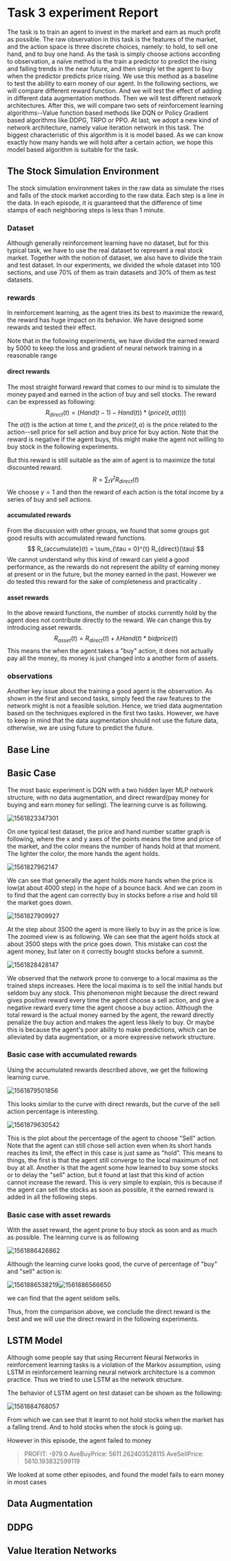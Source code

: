 # Task 3 experiment Report

The task is to train an agent to invest in the market and earn as much profit as possible. The raw observation in this task is the features of the market, and the action space is three discrete choices, namely:  to hold, to sell one hand, and to buy one hand. As the task is simply choose actions according to observation, a naïve method is the train a predictor to predict the rising and falling trends in the near future, and then simply let the agent to buy when the predictor predicts price rising. We use this method as a baseline to test the ability to earn money of our agent. In the following sections, we will compare different reward function. And we will test the effect of adding in different data augmentation methods. Then we will test different network architectures. After this, we will compare two sets of reinforcement learning algorithms--Value function based methods like DQN or Policy Gradient based algorithms like DDPG, TRPO or PPO. At last, we adopt a new kind of network architecture, namely value iteration network in this task. The biggest characteristic of this algorithm is it is model based. As we can know exactly how many hands we will hold after a certain action, we hope this model based algorithm is suitable for the task.



## The Stock Simulation Environment

The stock simulation environment takes in the raw data as simulate the rises and falls of the stock market according to the raw data. Each step is a line in the data. In each episode, it is guaranteed that the difference of time stamps of each neighboring steps is less than 1 minute. 

### Dataset

Although generally reinforcement learning have no dataset, but for this typical task, we have to use the real dataset to represent a real stock market. Together with the notion of dataset, we also have to divide the train and test dataset. In our experiments, we divided the whole dataset into 100 sections, and use 70% of them as train datasets and 30% of them as test datasets.

### rewards

In reinforcement learning, as the agent tries its best to maximize the reward, the reward has huge impact on its behavior. We have designed some rewards and tested their effect.

Note that in the following experiments, we have divided the earned reward by 5000 to keep the loss and gradient of neural network training in a reasonable range

#### direct rewards

The most straight forward reward that comes to our mind is to simulate the money payed and earned in the action of buy and sell stocks. The reward can be expressed as following:
$$
R_{direct}(t) = (Hand(t-1)-Hand(t))*(price(t,a(t)))
$$
The $a(t)$ is the action at time $t$, and the $price(t,a)$ is the price related to the action--sell price for sell action and buy price for buy action. Note that the reward is negative if the agent buys, this might make the agent not willing to buy stock in the following experiments. 

But this reward is still suitable as the aim of agent is to maximize the total discounted reward.
$$
R = \sum_t\gamma^tR_{direct}(t)
$$
We choose $\gamma = 1$ and then the reward of each action is the total income by a series of buy and sell actions.

#### accumulated rewards

From the discussion with other groups, we found that some groups got good results with accumulated reward functions.  
$$
R_{accumulate}(t) = \sum_{\tau = 0}^{t} R_{direct}(\tau)
$$
We cannot understand why this kind of reward can yield a good performance, as the rewards do not represent the ability of earning money at present or in the future, but the money earned in the past. However we do tested this reward for the sake of completeness and practicality .

#### asset rewards

In the above reward functions, the number of stocks currently hold by the agent does not contribute directly to the reward. We can change this by introducing asset rewards.
$$
R_{asset}(t) = R_{direct}(t) +\lambda Hand(t)*bidprice(t)
$$
This means the when the agent takes a "buy" action, it does not actually pay all the money, its money is just changed into a another form of assets.

### observations

Another key issue about the training a good agent is the observation.  As shown in the first and second tasks, simply feed the raw features to the network might is not a feasible solution. Hence, we tried data augmentation based on the techniques explored in the first two tasks. However, we have to keep in mind that the data augmentation should not use the future data, otherwise, we are using future to predict the future. 



## Base Line



## Basic Case

The most basic experiment is DQN with a two hidden layer MLP network structure, with no data augmentation, and direct reward(pay money for buying and earn money for selling). The learning curve is as following.

![1561823347301](D:\yangcy\UNVjunior\EE359\Projects\stockRL\DQN-reward-0.png)

On one typical test dataset, the price and hand number scatter graph is following, where the x and y axes of the points means the time and price of the market, and the color means the number of hands hold at that moment. The lighter the color, the more hands the agent holds.

![1561827962147](D:\yangcy\UNVjunior\EE359\Projects\stockRL\pics\DQN-0-hand-scatter0.png)

We can see that generally the agent holds more hands when the price is low(at about 4000 step)  in the hope of a bounce back. And we can zoom in to find that the agent can correctly buy in stocks before a rise and hold till the market goes down. 

![1561827909927](D:\yangcy\UNVjunior\EE359\Projects\stockRL\pics\DQN-0-hand-scatter.png)

At the step about 3500 the agent is more likely to buy in as the price is low. The zoomed view is as following. We can see that the agent holds stock at about 3500 steps with the price goes down. This mistake can cost the agent money, but later on it correctly bought stocks before a summit.

![1561828428147](D:\yangcy\UNVjunior\EE359\Projects\stockRL\pics\DQN-0-hand-scatter1.png)

We observed that the network prone to converge to a local maxima as the trained steps increases. Here the local maxima is to sell the initial hands but seldom buy any stock. This phenomenon might because  the direct reward gives positive reward every time the agent choose a sell action, and give a negative reward every time the agent choose a buy action. Although the total reward is the actual money earned by the agent, the reward directly penalize the buy action and makes the agent less likely to buy. Or maybe this is because the agent's poor ability to make predictions, which can be alleviated by data augmentation, or a more expressive network structure.

### Basic case with accumulated rewards

Using the accumulated rewards described above, we get the following learning curve.

![1561879501856](D:\yangcy\UNVjunior\EE359\Projects\stockRL\pics\DQN-accuR1.png)

This looks similar to the curve with direct rewards, but the curve of the sell action percentage is interesting.

![1561879630542](D:\yangcy\UNVjunior\EE359\Projects\stockRL\pics\DQN-accuRSellPerc.png)

This is the plot about the percentage of the agent to choose "Sell" action. Note that the agent can still chose sell action even when its short hands reaches its limit, the effect in this case is just same as "hold". This means to things, the first is that the agent still converge to the local maximum of not buy at all.  Another is that the agent some how learned to buy some stocks or to delay the "sell" action, but it found at last that this kind of action cannot increase the reward. This is very simple to explain, this is because if the agent can sell the stocks as soon as possible, it the earned reward is added in all the following steps. 

### Basic case with asset rewards

With the asset reward, the agent prone to buy stock as soon  and as much as possible. The learning curve is as following

![1561886426862](D:\yangcy\UNVjunior\EE359\Projects\stockRL\pics\DQNassetR.png)

Although the learning curve looks good, the curve of percentage of "buy" and "sell" action is:

![1561886538219](D:\yangcy\UNVjunior\EE359\Projects\stockRL\pics\DQNassetR_buy.png)![1561886566650](D:\yangcy\UNVjunior\EE359\Projects\stockRL\pics\DQNassetR_sell.png)

we can find that the agent seldom sells.

Thus, from the comparison above, we conclude the direct reward is the best and we will use the direct reward in the following experiments.

## LSTM Model

Although some people say that using Recurrent Neural Networks in reinforcement learning tasks is a violation of the Markov assumption, using LSTM in reinforcement learning neural network architecture is a common practice. Thus we tried to use LSTM as the network structure.

The behavior of LSTM  agent on test dataset can be shown as the following:

![1561884768057](D:\yangcy\UNVjunior\EE359\Projects\stockRL\pics\LSTMDQNhand0.png)

From which we can see that it learnt to not hold stocks when the market has a falling trend. And to hold stocks when the stock is going up.

However in this episode, the agent failed to money

>PROFIT: -979.0
>AveBuyPrice: 5611.262403528115
>AveSellPrice: 5610.193832599119

We looked at some other episodes, and found the model fails to earn money in most cases

## Data Augmentation 





## DDPG





## Value Iteration Networks

